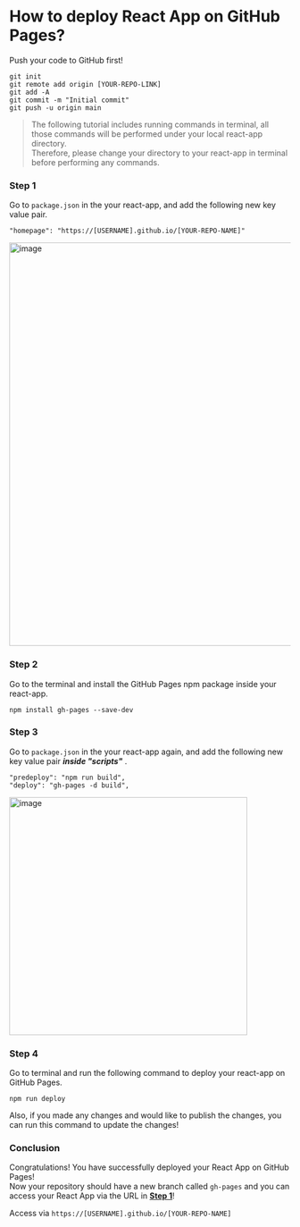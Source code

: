 # How to deploy React App on GitHub Pages?

Push your code to GitHub first!
```
git init
git remote add origin [YOUR-REPO-LINK]
git add -A
git commit -m "Initial commit"
git push -u origin main
```

> The following tutorial includes running commands in terminal, all those commands will be performed under your local react-app directory.
> <br>
> Therefore, please change your directory to your react-app in terminal before performing any commands.

### <a name="step-1"></a> Step 1
Go to `package.json` in the your react-app, and add the following new key value pair.
```
"homepage": "https://[USERNAME].github.io/[YOUR-REPO-NAME]"
```
<img width="722" alt="image" src="https://user-images.githubusercontent.com/69583542/175571008-a46366ff-5eb7-406f-826b-5e6d6a797637.png">

### Step 2
Go to the terminal and install the GitHub Pages npm package inside your react-app.
```
npm install gh-pages --save-dev
```

### Step 3
Go to `package.json` in the your react-app again, and add the following new key value pair ___inside "scripts"___ .

```
"predeploy": "npm run build",
"deploy": "gh-pages -d build",
```

<img width="426" alt="image" src="https://user-images.githubusercontent.com/69583542/175572241-549c1543-7c87-4146-a3e5-53977a2d9b1c.png">

### Step 4
Go to terminal and run the following command to deploy your react-app on GitHub Pages. 
```
npm run deploy
```
Also, if you made any changes and would like to publish the changes, you can run this command to update the changes!

### Conclusion
Congratulations! You have successfully deployed your React App on GitHub Pages!
<br>
Now your repository should have a new branch called `gh-pages` and you can access your React App via the URL in __[Step 1](#step-1)__!

Access via `https://[USERNAME].github.io/[YOUR-REPO-NAME]`

